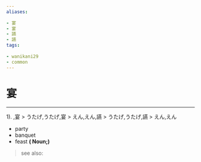 ```yaml
---
aliases:
    
- 宴
- 宴
- 讌
- 讌
tags:
    
- wanikani29
- common
---
```


# 宴
---
1).
,宴 > うたげ,うたげ,宴 > えん,えん,讌 > うたげ,うたげ,讌 > えん,えん

- party
- banquet
- feast
**( Noun;)**
> see also: 
            
